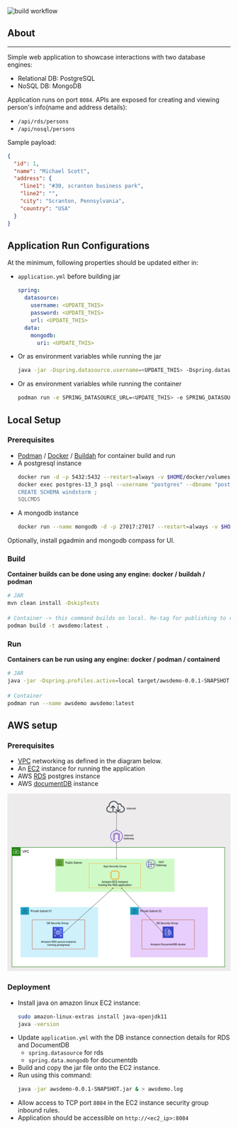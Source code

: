 ![build workflow](https://github.com/avi-08/awsdemo/actions/workflows/maven.yml/badge.svg)

## About

---
Simple web application to showcase interactions with two database engines:
* Relational DB: PostgreSQL
* NoSQL DB: MongoDB

Application runs on port `8084`. APIs are exposed for creating and viewing person's info(name and address details):
* `/api/rds/persons`
* `/api/nosql/persons`

Sample payload:
```json
{
  "id": 1,
  "name": "Michael Scott",
  "address": {
    "line1": "#30, scranton business park",
    "line2": "",
    "city": "Scranton, Pennsylvania",
    "country": "USA"
  }
}
```

## Application Run Configurations

At the minimum, following properties should be updated either in:
* `application.yml` before building jar
  ```yaml
  spring:
    datasource:
      username: <UPDATE_THIS>
      password: <UPDATE_THIS>
      url: <UPDATE_THIS>
    data:
      mongodb:
        uri: <UPDATE_THIS>
  ```
* Or as environment variables while running the jar
  ```bash
  java -jar -Dspring.datasource.username=<UPDATE_THIS> -Dspring.datasource.password=<UPDATE_THIS> -Dspring.datasource.url=<UPDATE_THIS> -Dspring.data.mongodb.uri=<UPDATE_THIS> target/awsdemo-0.0.1-SNAPSHOT.jar 
  ```
* Or as environment variables while running the container
  ```bash
  podman run -e SPRING_DATASOURCE_URL=<UPDATE_THIS> -e SPRING_DATASOURCE_USERNAME=<UPDATE_THIS> -e SPRING_DATASOURCE_PASSWORD=<UPDATE_THIS> -e SPRING_DATA_MONGODB_URI=<UPDATE_THIS> --name awsdemo awsdemo:latest
  ```

## Local Setup

### Prerequisites
* [Podman](https://podman.io/getting-started/installation) / [Docker](https://docs.docker.com/engine/install/) / [Buildah](https://github.com/containers/buildah/blob/main/install.md) for container build and run
* A postgresql instance
    ```bash
  docker run -d -p 5432:5432 --restart=always -v $HOME/docker/volumes/postgres:/var/lib/postgresql/data --name postgres-13_3 -e POSTGRES_PASSWORD=postgres  -e POSTGRES_USER=postgres -e POSTGRES_DB=postgres postgres:13.3
  docker exec postgres-13_3 psql --username "postgres" --dbname "postgres" << SQLCMDS
  CREATE SCHEMA windstorm ;
  SQLCMDS
  ```
* A mongodb instance
    ```bash
    docker run --name mongodb -d -p 27017:27017 --restart=always -v $HOME/docker/volumes/mongodb:/data/db mongo
  ```
    
Optionally, install pgadmin and mongodb compass for UI. 

### Build
**Container builds can be done using any engine: docker / buildah / podman**
```bash
# JAR
mvn clean install -DskipTests

# Container -> this command builds on local. Re-tag for publishing to repository
podman build -t awsdemo:latest . 
```

### Run
**Containers can be run using any engine: docker / podman / containerd**
```bash
# JAR
java -jar -Dspring.profiles.active=local target/awsdemo-0.0.1-SNAPSHOT.jar

# Container
podman run --name awsdemo awsdemo:latest
```

## AWS setup

### Prerequisites

* [VPC](https://docs.aws.amazon.com/vpc/latest/userguide/vpc-getting-started.html) networking as defined in the diagram below.
* An [EC2](https://docs.aws.amazon.com/AWSEC2/latest/UserGuide/EC2_GetStarted.html) instance for running the application
* AWS [RDS](https://docs.aws.amazon.com/AmazonRDS/latest/AuroraUserGuide/CHAP_GettingStartedAurora.html) postgres instance
* AWS [documentDB](https://docs.aws.amazon.com/documentdb/latest/developerguide/getting-started.html) instance

![Deployment architecture](AWSDemo.png "Deployment architecture")

### Deployment
* Install java on amazon linux EC2 instance:
  ```bash
  sudo amazon-linux-extras install java-openjdk11
  java -version
  ```
* Update `application.yml` with the DB instance connection details for RDS and DocumentDB
  * `spring.datasource` for rds
  * `spring.data.mongodb` for documentdb
* Build and copy the jar file onto the EC2 instance.
* Run using this command:
  ```bash
  java -jar awsdemo-0.0.1-SNAPSHOT.jar & > awsdemo.log
  ```
* Allow access to TCP port `8084` in the EC2 instance security group inbound rules.
* Application should be accessible on `http://<ec2_ip>:8084`
